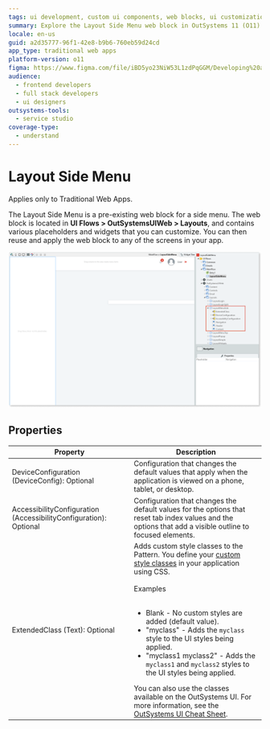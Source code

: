 ```yaml
---
tags: ui development, custom ui components, web blocks, ui customization, css customization
summary: Explore the Layout Side Menu web block in OutSystems 11 (O11) for customizable UI components in Traditional Web Apps.
locale: en-us
guid: a2d35777-96f1-42e8-b9b6-760eb59d24cd
app_type: traditional web apps
platform-version: o11
figma: https://www.figma.com/file/iBD5yo23NiW53L1zdPqGGM/Developing%20an%20Application?node-id=238:17
audience:
  - frontend developers
  - full stack developers
  - ui designers
outsystems-tools:
  - service studio
coverage-type:
  - understand
---
```


# Layout Side Menu

<div class="info" markdown="1">

Applies only to Traditional Web Apps.

</div>

The Layout Side Menu is a pre-existing web block for a side menu. The web block is located in **UI Flows > OutSystemsUIWeb > Layouts**, and contains various placeholders and widgets that you can customize. You can then reuse and apply the web block to any of the screens in your app.

![Screenshot of the Layout Side Menu web block in OutSystems Traditional Web Apps](images/layoutsidemenu-1-ss.png "Layout Side Menu Screenshot")

## Properties

| **Property** |  **Description** |  
|---|---|
| DeviceConfiguration (DeviceConfig): Optional  |  Configuration that changes the default values that apply when the application is viewed on a phone, tablet, or desktop. |
| AccessibilityConfiguration (AccessibilityConfiguration): Optional | Configuration that changes the default values for the options that reset tab index values and the options that add a visible outline to focused elements. |
| ExtendedClass (Text): Optional  |  Adds custom style classes to the Pattern. You define your [custom style classes](../../../look-feel/css.md) in your application using CSS.<br/><br/>Examples<br/><br/> <ul><li>Blank - No custom styles are added (default value).</li><li>"myclass" - Adds the ``myclass`` style to the UI styles being applied.</li><li>"myclass1 myclass2" - Adds the ``myclass1`` and ``myclass2`` styles to the UI styles being applied.</li></ul>You can also use the classes available on the OutSystems UI. For more information, see the [OutSystems UI Cheat Sheet](https://outsystemsui.outsystems.com/OutSystemsUIWebsite/CheatSheet). |
